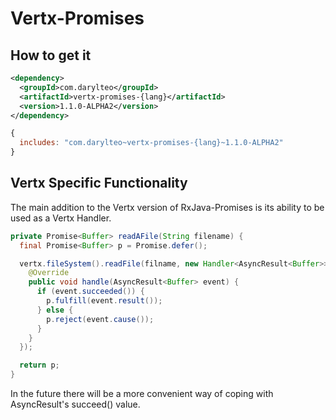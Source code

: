 # Vertx-Promises

## How to get it

```XML
<dependency>
  <groupId>com.darylteo</groupId>
  <artifactId>vertx-promises-{lang}</artifactId>
  <version>1.1.0-ALPHA2</version>
</dependency>
````

```javascript
{
  includes: "com.darylteo~vertx-promises-{lang}~1.1.0-ALPHA2"
}
````


## Vertx Specific Functionality

The main addition to the Vertx version of RxJava-Promises is its ability to be used as a Vertx Handler. 

```java
private Promise<Buffer> readAFile(String filename) {
  final Promise<Buffer> p = Promise.defer();

  vertx.fileSystem().readFile(filname, new Handler<AsyncResult<Buffer>>() {
    @Override
    public void handle(AsyncResult<Buffer> event) {
      if (event.succeeded()) {
        p.fulfill(event.result());
      } else {
        p.reject(event.cause());
      }
    }
  });

  return p;
}
````

In the future there will be a more convenient way of coping with AsyncResult's succeed() value.
